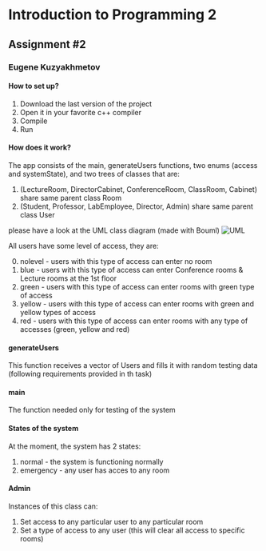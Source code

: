 # Introduction to Programming 2
## Assignment #2
### Eugene Kuzyakhmetov

#### How to set up?

1. Download the last version of the project
2. Open it in your favorite c++ compiler
3. Compile
4. Run

#### How does it work?

The app consists of the main, generateUsers functions, two enums (access and systemState), and two trees of classes that
are:

1. (LectureRoom, DirectorCabinet, ConferenceRoom, ClassRoom, Cabinet) share same parent class Room
2. (Student, Professor, LabEmployee, Director, Admin) share same parent class User

please have a look at the UML class diagram (made with Bouml)
![UML](https://github.com/eukuz/PSS2HW2/blob/HW3/ClassDiagram.png "Class Diagram")

All users have some level of access, they are:

0. nolevel - users with this type of access can enter no room
1. blue - users with this type of access can enter Conference rooms & Lecture rooms at the 1st floor
2. green - users with this type of access can enter rooms with green type of access
3. yellow - users with this type of access can enter rooms with green and yellow types of access
4. red - users with this type of access can enter rooms with any type of accesses (green, yellow and red)

#### generateUsers

This function receives a vector of Users and fills it with random testing data
(following requirements provided in th task)

#### main

The function needed only for testing of the system

#### States of the system

At the moment, the system has 2 states:

1. normal - the system is functioning normally
2. emergency - any user has acces to any room

#### Admin

Instances of this class can:

1. Set access to any particular user to any particular room
2. Set a type of access to any user (this will clear all access to specific rooms)
